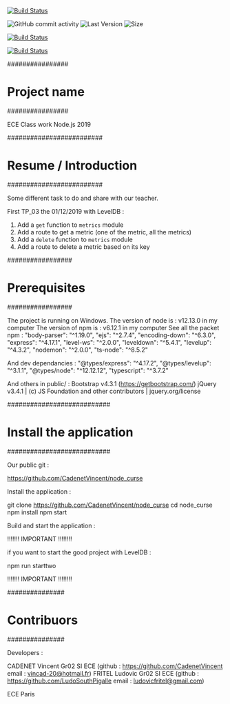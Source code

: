 

[![Build Status](https://travis-ci.com/CadenetVincent/NodeFinal.svg?branch=master)](https://travis-ci.com/CadenetVincent/NodeFinal)

<img alt="GitHub commit activity" src="https://img.shields.io/github/commit-activity/y/CadenetVincent/NodeFinal">
<img alt="Last Version" src="https://img.shields.io/github/package-json/v/CadenetVincent/NodeFinal">
<img alt="Size" src="https://img.shields.io/github/languages/code-size/CadenetVincent/NodeFinal">

[![Build Status](https://www.code-inspector.com/project/2264/status/svg)](https://www.code-inspector.com/public/project/2264/NodeFinal/dashboard)

[![Build Status](https://www.code-inspector.com/project/2264/score/svg)](https://www.code-inspector.com/public/project/2264/NodeFinal/dashboard)




################
# Project name #
################

ECE Class work Node.js 2019

#########################
# Resume / Introduction #
#########################

Some different task to do and share with our teacher.

First TP_03 the 01/12/2019 with LevelDB :

1. Add a `get` function to `metrics` module
2. Add a route to get a metric (one of the metric, all the metrics)
3. Add a `delete` function to `metrics` module
4. Add a route to delete a metric based on its key

#################
# Prerequisites #
#################

The project is running on Windows.
The version of node is : v12.13.0 in my computer
The version of npm is : v6.12.1 in my computer
See all the packet npm :
    "body-parser": "^1.19.0",
    "ejs": "^2.7.4",
    "encoding-down": "^6.3.0",
    "express": "^4.17.1",
    "level-ws": "^2.0.0",
    "leveldown": "^5.4.1",
    "levelup": "^4.3.2",
    "nodemon": "^2.0.0",
    "ts-node": "^8.5.2"

And dev dependancies :
    "@types/express": "^4.17.2",
    "@types/levelup": "^3.1.1",
    "@types/node": "^12.12.12",
    "typescript": "^3.7.2"

And others in public/ :
Bootstrap v4.3.1 (https://getbootstrap.com/)
jQuery v3.4.1 | (c) JS Foundation and other contributors | jquery.org/license 


###########################
# Install the application #
###########################

Our public git :

https://github.com/CadenetVincent/node_curse

Install the application :

git clone https://github.com/CadenetVincent/node_curse
cd node_curse
npm install
npm start

Build and start the application : 

!!!!!!! IMPORTANT !!!!!!!!

if you want to start the good project with LevelDB :

npm run starttwo

!!!!!!! IMPORTANT !!!!!!!!


###############
# Contribuors #
###############

Developers : 

CADENET Vincent Gr02 SI ECE (github : https://github.com/CadenetVincent email : vincad-20@hotmail.fr)
FRITEL Ludovic Gr02 SI ECE (github : https://github.com/LudoSouthPigalle email : ludovicfritel@gmail.com)

ECE Paris 



